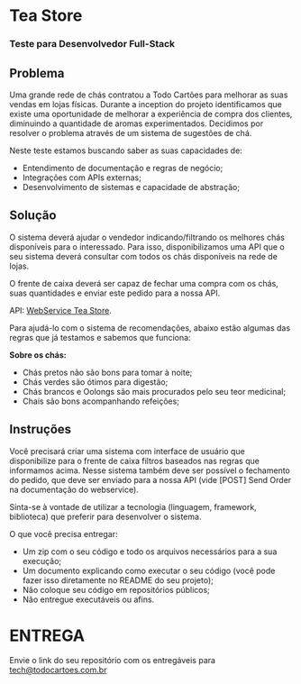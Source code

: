 # Tea Store
### Teste para Desenvolvedor Full-Stack

## Problema
Uma grande rede de chás contratou a Todo Cartões para melhorar as suas vendas em lojas físicas. Durante a inception do projeto identificamos que existe uma oportunidade de melhorar a experiência de compra dos clientes, diminuindo a quantidade de aromas experimentados. Decidimos por resolver o problema através de um sistema de sugestões de chá.

Neste teste estamos buscando saber as suas capacidades de:
- Entendimento de documentação e regras de negócio;
- Integrações com APIs externas;
- Desenvolvimento de sistemas e capacidade de abstração;

## Solução
O sistema deverá ajudar o vendedor indicando/filtrando os melhores chás disponíveis para o interessado. Para isso, disponibilizamos uma API que o seu sistema deverá consultar com todos os chás disponíveis na rede de lojas.

O frente de caixa deverá ser capaz de fechar uma compra com os chás, suas quantidades e enviar este pedido para a nossa API.

API: [WebService Tea Store][tea-store].

Para ajudá-lo com o sistema de recomendações, abaixo estão algumas das regras que já testamos e sabemos que funciona:

**Sobre os chás:**
- Chás pretos não são bons para tomar à noite;
- Chás verdes são ótimos para digestão;
- Chás brancos e Oolongs são mais procurados pelo seu teor medicinal;
- Chais são bons acompanhando refeições;

## Instruções
Você precisará criar uma sistema com interface de usuário que disponibilize para o frente de caixa filtros baseados nas regras que informamos acima. Nesse sistema também deve ser possível o fechamento do pedido, que deve ser enviado para a nossa API (vide [POST] Send Order na documentação do webservice).

Sinta-se à vontade de utilizar a tecnologia (linguagem, framework, biblioteca) que preferir para desenvolver o sistema.

O que você precisa entregar:
- Um zip com o seu código e todo os arquivos necessários para a sua execução;
- Um documento explicando como executar o seu código (você pode fazer isso diretamente no README do seu projeto);
- Não coloque seu código em repositórios públicos;
- Não entregue executáveis ou afins.

# ENTREGA
Envie o link do seu repositório com os entregáveis para tech@todocartoes.com.br


[tea-store]:https://documenter.getpostman.com/view/897424/bandolim-tea-store/6feQ1QP

